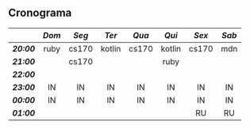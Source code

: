 ## Cronograma

| | _Dom_ | _Seg_ | _Ter_ | _Qua_ | _Qui_ | _Sex_ | _Sab_
--- | :---: | :---: | :---: | :---: | :---: | :---: | :---:
_**20:00**_ | ruby | cs170 | kotlin | cs170 | kotlin | cs170 | mdn 
_**21:00**_ | | cs170 | | | ruby | | 
_**22:00**_ | | | | | | | 
_**23:00**_ | IN | IN | IN | IN | IN | IN | IN 
_**00:00**_ | IN | IN | IN | IN | IN | IN | IN 
_**01:00**_ | | | | | | RU | RU 
